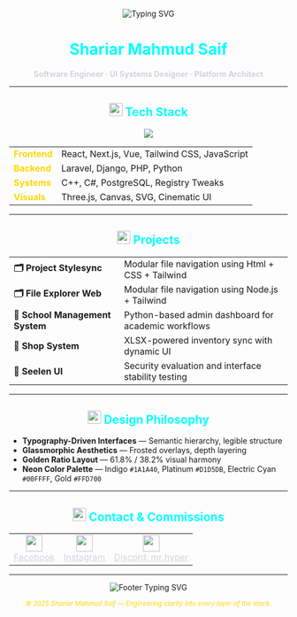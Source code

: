 <!-- 🌟 Neon Welcome Banner -->
<p align="center">
  <img src="https://readme-typing-svg.demolab.com?font=Orbitron&size=23&pause=1000&color=00FFFF&center=true&vCenter=true&width=435&lines=Welcome+to+My+Digital+Dashboard;Crafting+Interfaces+with+Precision;Engineering+Scalable+Systems;Available+for+Commissions" alt="Typing SVG" />
</p>

<h1 align="center" style="color:#00FFFF;">Shariar Mahmud Saif</h1>
<p align="center">
  <strong style="color:#D1D5DB;">Software Engineer · UI Systems Designer · Platform Architect</strong>
</p>

---

<!-- 🧠 Neon Tech Stack -->
<h2 align="center">
  <img src="https://cdn-icons-png.flaticon.com/512/1055/1055687.png" width="24"/> <span style="color:#00FFFF;">Tech Stack</span>
</h2>

<p align="center">
  <img src="https://skillicons.dev/icons?i=js,py,php,laravel,csharp,cpp,django,postgresql,tailwind,ruby,react,nextjs,threejs,vue" />
</p>

<table align="center">
  <tr>
    <td><strong style="color:#FFD700;">Frontend</strong></td>
    <td>React, Next.js, Vue, Tailwind CSS, JavaScript</td>
  </tr>
  <tr>
    <td><strong style="color:#FFD700;">Backend</strong></td>
    <td>Laravel, Django, PHP, Python</td>
  </tr>
  <tr>
    <td><strong style="color:#FFD700;">Systems</strong></td>
    <td>C++, C#, PostgreSQL, Registry Tweaks</td>
  </tr>
  <tr>
    <td><strong style="color:#FFD700;">Visuals</strong></td>
    <td>Three.js, Canvas, SVG, Cinematic UI</td>
  </tr>
</table>

---

<!-- 📂 Neon Projects -->
<h2 align="center">
  <img src="https://cdn-icons-png.flaticon.com/512/1055/1055646.png" width="24"/> <span style="color:#00FFFF;">Projects</span>
</h2>

<table align="center">
  <tr>
    <td><strong>🗂️ Project Stylesync</strong></td>
    <td>Modular file navigation using Html + CSS + Tailwind</td>
  </tr>
  <tr>
    <td><strong>🗂️ File Explorer Web</strong></td>
    <td>Modular file navigation using Node.js + Tailwind</td>
  </tr>
  <tr>
    <td><strong>🏫 School Management System</strong></td>
    <td>Python-based admin dashboard for academic workflows</td>
  </tr>
  <tr>
    <td><strong>🛒 Shop System</strong></td>
    <td>XLSX-powered inventory sync with dynamic UI</td>
  </tr>
  <tr>
    <td><strong>🔐 Seelen UI</strong></td>
    <td>Security evaluation and interface stability testing</td>
  </tr>
</table>

---

<!-- 🎨 Neon Design Philosophy -->
<h2 align="center">
  <img src="https://cdn-icons-png.flaticon.com/512/1055/1055677.png" width="24"/> <span style="color:#00FFFF;">Design Philosophy</span>
</h2>

- **Typography-Driven Interfaces** — Semantic hierarchy, legible structure  
- **Glassmorphic Aesthetics** — Frosted overlays, depth layering  
- **Golden Ratio Layout** — 61.8% / 38.2% visual harmony  
- **Neon Color Palette** — Indigo `#1A1A40`, Platinum `#D1D5DB`, Electric Cyan `#00FFFF`, Gold `#FFD700`

---

<!-- 📇 Neon Contact & Commission -->
<h2 align="center">
  <img src="https://cdn-icons-png.flaticon.com/512/1055/1055657.png" width="24"/> <span style="color:#00FFFF;">Contact & Commissions</span>
</h2>

<table align="center">
  <tr>
    <td align="center">
      <img src="https://cdn-icons-png.flaticon.com/512/733/733547.png" width="30"/><br/>
      <a href="https://facebook.com/Ignacio.hyper" style="color:#D1D5DB;">Facebook</a>
    </td>
    <td align="center">
      <img src="https://cdn-icons-png.flaticon.com/512/2111/2111463.png" width="30"/><br/>
      <a href="https://www.instagram.com/shariarmahmudsaif/" style="color:#D1D5DB;">Instagram</a>
    </td>
    <td align="center">
      <img src="https://cdn-icons-png.flaticon.com/512/2111/2111370.png" width="30"/><br/>
      <a href="https://discord.gg/wP8v2ZTkWF" style="color:#D1D5DB;">Discord: mr.hyper</a>
    </td>
  </tr>
</table>

---

<!-- 🧬 Footer -->
<p align="center">
  <img src="https://readme-typing-svg.demolab.com?font=Fira+Code&size=18&pause=1000&color=FFD700&center=true&vCenter=true&width=435&lines=Explore+My+Work+Below;Reach+Out+for+Commissions+or+Collabs" alt="Footer Typing SVG" />
</p>

<p align="center">
  <sub><em style="color:#FFD700;">© 2025 Shariar Mahmud Saif — Engineering clarity into every layer of the stack.</em></sub>
</p>
